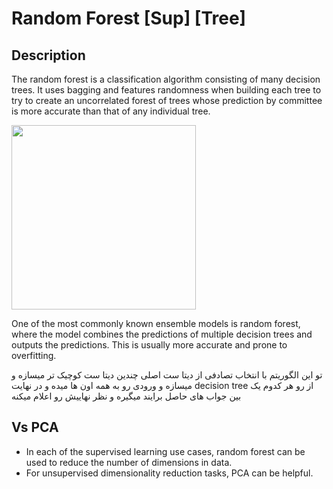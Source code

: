 # Random Forest [Sup] [Tree]

## Description

The random forest is a classification algorithm consisting of many decision trees.
It uses bagging and features randomness when building each tree to try to create an uncorrelated forest of trees whose prediction by committee is more accurate than that of any individual tree.

<img src="image1.png" style="width:3.07263in" />

One of the most commonly known ensemble models is random forest, where the model combines the predictions of multiple decision trees and outputs the predictions.
This is usually more accurate and prone to overfitting.

<span dir="rtl">تو این الگوریتم با انتخاب تصادفی از دیتا ست اصلی چندین دیتا ست کوچیک تر میسازه و از رو هر کدوم یک decision tree میسازه و ورودی رو به همه اون ها میده و در نهایت بین جواب های حاصل برایند میگیره و نظر نهاییش رو اعلام میکنه</span>

## Vs PCA

- In each of the supervised learning use cases, random forest can be used to reduce the number of dimensions in data.
- For unsupervised dimensionality reduction tasks, PCA can be helpful.
